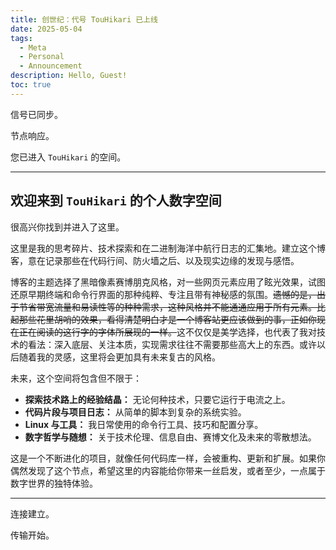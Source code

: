 ```yaml
---
title: 创世纪：代号 TouHikari 已上线
date: 2025-05-04
tags:
  - Meta
  - Personal
  - Announcement
description: Hello, Guest!
toc: true
---
```


信号已同步。

节点响应。

您已进入 `TouHikari` 的空间。

<!--more-->

***

## 欢迎来到 `TouHikari` 的个人数字空间

很高兴你找到并进入了这里。

这里是我的思考碎片、技术探索和在二进制海洋中航行日志的汇集地。建立这个博客，意在记录那些在代码行间、防火墙之后、以及现实边缘的发现与感悟。

博客的主题选择了黑暗像素赛博朋克风格，对一些网页元素应用了眩光效果，试图还原早期终端和命令行界面的那种纯粹、专注且带有神秘感的氛围。~~遗憾的是，出于节省带宽流量和易读性等的种种需求，这种风格并不能通通应用于所有元素。比起那些花里胡哨的效果，看得清楚明白才是一个博客站更应该做到的事，正如你现在正在阅读的这行字的字体所展现的一样。~~这不仅仅是美学选择，也代表了我对技术的看法：深入底层、关注本质，实现需求往往不需要那些高大上的东西。或许以后随着我的灵感，这里将会更加具有未来复古的风格。

未来，这个空间将包含但不限于：

- **探索技术路上的经验结晶：** 无论何种技术，只要它运行于电流之上。
- **代码片段与项目日志：** 从简单的脚本到复杂的系统实验。
- **Linux 与工具：** 我日常使用的命令行工具、技巧和配置分享。
- **数字哲学与随想：** 关于技术伦理、信息自由、赛博文化及未来的零散想法。

这是一个不断进化的项目，就像任何代码库一样，会被重构、更新和扩展。如果你偶然发现了这个节点，希望这里的内容能给你带来一丝启发，或者至少，一点属于数字世界的独特体验。

***

连接建立。

传输开始。